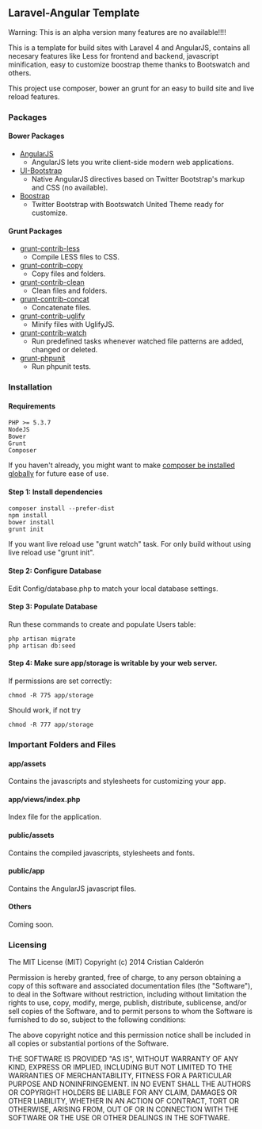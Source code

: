 ## Laravel-Angular Template
Warning: This is an alpha version many features are no available!!!!

This is a template for build sites with Laravel 4 and AngularJS, contains all necesary features like Less for frontend and backend, javascript minification, easy to customize boostrap theme thanks to Bootswatch and others.

This project use composer, bower an grunt for an easy to build site and live reload features.

### Packages

#### Bower Packages
* [AngularJS](http://angularjs.org)
    * AngularJS lets you write client-side modern web applications.
* [UI-Bootstrap](http://angular-ui.github.io/bootstrap/)
    *  Native AngularJS directives based on Twitter Bootstrap's markup and CSS (no available).
* [Boostrap](http://getbootstrap.com/)
    * Twitter Bootstrap with Bootswatch United Theme ready for customize.

#### Grunt Packages
* [grunt-contrib-less](https://github.com/gruntjs/grunt-contrib-less)
    * Compile LESS files to CSS.
* [grunt-contrib-copy](https://github.com/gruntjs/grunt-contrib-copy)
    * Copy files and folders.
* [grunt-contrib-clean](https://github.com/gruntjs/grunt-contrib-clean)
    * Clean files and folders.
* [grunt-contrib-concat](https://github.com/gruntjs/grunt-contrib-concat)
    * Concatenate files.
* [grunt-contrib-uglify](https://github.com/gruntjs/grunt-contrib-uglify)
    * Minify files with UglifyJS.
* [grunt-contrib-watch](https://github.com/gruntjs/grunt-contrib-watch)
    * Run predefined tasks whenever watched file patterns are added, changed or deleted.
* [grunt-phpunit](https://www.npmjs.org/package/grunt-phpunit)
    * Run phpunit tests.

### Installation

#### Requirements
    PHP >= 5.3.7
    NodeJS
    Bower
	Grunt
	Composer

If you haven't already, you might want to make [composer be installed globally](http://andrewelkins.com/programming/php/setting-up-composer-globally-for-laravel-4/) for future ease of use.


#### Step 1: Install dependencies

    composer install --prefer-dist
    npm install
    bower install
    grunt init

If you want live reload use "grunt watch" task. For only build without using live reload use "grunt init".

#### Step 2: Configure Database

Edit Config/database.php to match your local database settings.

#### Step 3: Populate Database
Run these commands to create and populate Users table:

	php artisan migrate
	php artisan db:seed

#### Step 4: Make sure app/storage is writable by your web server.

If permissions are set correctly:

    chmod -R 775 app/storage

Should work, if not try

    chmod -R 777 app/storage

### Important Folders and Files
#### app/assets
Contains the javascripts and stylesheets for customizing your app.

#### app/views/index.php
Index file for the application.

#### public/assets
Contains the compiled javascripts, stylesheets and fonts.

#### public/app
Contains the AngularJS javascript files.

#### Others
Coming soon.

### Licensing

The MIT License (MIT)
Copyright (c) 2014 Cristian Calderón

Permission is hereby granted, free of charge, to any person obtaining a copy
of this software and associated documentation files (the "Software"), to deal
in the Software without restriction, including without limitation the rights
to use, copy, modify, merge, publish, distribute, sublicense, and/or sell
copies of the Software, and to permit persons to whom the Software is
furnished to do so, subject to the following conditions:

The above copyright notice and this permission notice shall be included in
all copies or substantial portions of the Software.

THE SOFTWARE IS PROVIDED "AS IS", WITHOUT WARRANTY OF ANY KIND, EXPRESS OR
IMPLIED, INCLUDING BUT NOT LIMITED TO THE WARRANTIES OF MERCHANTABILITY,
FITNESS FOR A PARTICULAR PURPOSE AND NONINFRINGEMENT. IN NO EVENT SHALL THE
AUTHORS OR COPYRIGHT HOLDERS BE LIABLE FOR ANY CLAIM, DAMAGES OR OTHER
LIABILITY, WHETHER IN AN ACTION OF CONTRACT, TORT OR OTHERWISE, ARISING FROM,
OUT OF OR IN CONNECTION WITH THE SOFTWARE OR THE USE OR OTHER DEALINGS IN
THE SOFTWARE.